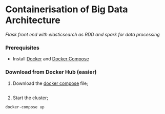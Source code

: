 
# Containerisation of Big Data Architecture
*Flask front end with elasticsearch as RDD and spark for data processing*
### Prerequisites

 - Install [Docker](https://docs.docker.com/get-docker/) and [Docker Compose](https://docs.docker.com/compose/install/)


### Download from Docker Hub (easier)

1. Download the [docker compose](docker-compose.yml) file;

```bash

```

2. Start the cluster;

```bash
docker-compose up
```
